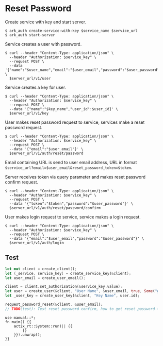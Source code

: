 # Reset Password

Create service with key and start server.

```shell
$ ark_auth create-service-with-key $service_name $service_url
$ ark_auth start-server
```

Service creates a user with password.

```shell
$ curl --header "Content-Type: application/json" \
  --header "Authorization: $service_key" \
  --request POST \
  --data '{"name":"$user_name","email":"$user_email","password":"$user_password"}' \
  $server_url/v1/user
```

Service creates a key for user.

```shell
$ curl --header "Content-Type: application/json" \
  --header "Authorization: $service_key" \
  --request POST \
  --data '{"name":"$key_name","user_id":$user_id}' \
  $server_url/v1/key
```

User makes reset password request to service, services make a reset password request.

```shell
$ curl --header "Content-Type: application/json" \
  --header "Authorization: $service_key" \
  --request POST \
  --data '{"email":"$user_email"}' \
  $server_url/v1/auth/reset/password
```

Email containing URL is send to user email address, URL in format `$service_url?email=$user_email&reset_password_token=$token`.

Server receives token via query parameter and makes reset password confirm request.

```shell
$ curl --header "Content-Type: application/json" \
  --header "Authorization: $service_key" \
  --request POST \
  --data '{"token":"$token","password":"$user_password"}' \
  $server_url/v1/auth/reset/password/confirm
```

User makes login request to service, service makes a login request.

```shell
$ curl --header "Content-Type: application/json" \
  --header "Authorization: $service_key" \
  --request POST \
  --data '{"email":"$user_email","password":"$user_password"}' \
  $server_url/v1/auth/login
```

## Test

```rust
let mut client = create_client();
let (_service, service_key) = create_service_key(&client);
let user_email = create_user_email();

client = client.set_authorisation(&service_key.value);
let user = create_user(&client, "User Name", &user_email, true, Some("guest"));
let _user_key = create_user_key(&client, "Key Name", user.id);

request_password_reset(&client, &user_email);
// TODO(test): Test reset password confirm, how to get reset password token.
```

```rust,skeptic-template
use manual::*;
fn main() {{
    actix_rt::System::run(|| {{
        {}
    }}).unwrap();
}}
```
